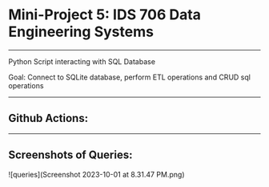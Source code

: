 # Mini-Project 5: IDS 706 Data Engineering Systems
---
Python Script interacting with SQL Database

Goal:
Connect to SQLite database, perform ETL operations and CRUD sql operations

---
## Github Actions:

---

## Screenshots of Queries:
![queries](Screenshot 2023-10-01 at 8.31.47 PM.png)
